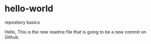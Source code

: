 # hello-world
repository basics

Hello, 
This is the new readme file that is going to be a new commit on Github. 
